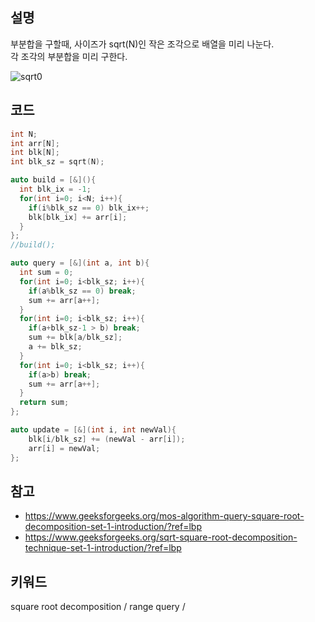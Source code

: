 ## 설명
부분합을 구할때, 사이즈가 sqrt(N)인 작은 조각으로 배열을 미리 나눈다.  
각 조각의 부분합을 미리 구한다.  

![sqrt0](https://user-images.githubusercontent.com/62944263/80816982-7f825c00-8c0b-11ea-9a04-70303d404361.jpg)

## 코드
```cpp
int N;
int arr[N];
int blk[N];
int blk_sz = sqrt(N);

auto build = [&](){
  int blk_ix = -1;
  for(int i=0; i<N; i++){
    if(i%blk_sz == 0) blk_ix++;
    blk[blk_ix] += arr[i];
  }
};
//build();

auto query = [&](int a, int b){
  int sum = 0;
  for(int i=0; i<blk_sz; i++){
    if(a%blk_sz == 0) break;
    sum += arr[a++];
  }
  for(int i=0; i<blk_sz; i++){
    if(a+blk_sz-1 > b) break;
    sum += blk[a/blk_sz];
    a += blk_sz;
  }
  for(int i=0; i<blk_sz; i++){
    if(a>b) break;
    sum += arr[a++];
  }
  return sum;
};

auto update = [&](int i, int newVal){
	blk[i/blk_sz] += (newVal - arr[i]);
	arr[i] = newVal;
};

```

## 참고
* https://www.geeksforgeeks.org/mos-algorithm-query-square-root-decomposition-set-1-introduction/?ref=lbp
* https://www.geeksforgeeks.org/sqrt-square-root-decomposition-technique-set-1-introduction/?ref=lbp

## 키워드
square root decomposition / range query /
